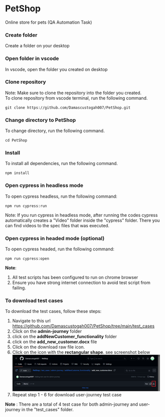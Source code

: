 # PetShop
Online store for pets (QA Automation Task)

### Create folder
Create a folder on your desktop

### Open folder in vscode
In vscode, open the folder you created on desktop

### Clone repository

Note: Make sure to clone the repository into the folder you created.  
To clone repository from vscode terminal, run the following command.

```
git clone https://github.com/Damascustogah007/PetShop.git
```

### Change directory to PetShop

To change directory, run the following command.

```
cd PetShop
```

### Install

To install all dependencies, run the following command.

```
npm install
```

### Open cypress in headless mode

To open cypress headless, run the following command:

```
npm run cypress:run
```
Note: If you run cypress in headless mode, after running the codes cypress automatically creates a "Video" folder inside the "cypress" folder. There you can find videos to the spec files that was executed.

### Open cypress in headed mode (optional)

To open cypress headed, run the following command:

```
npm run cypress:open
```

**Note**: 
1. All test scripts has been configured to run on chrome browser
2. Ensure you have strong internet connection to avoid test script from failing.

### To download test cases
To download the test cases, follow these steps:
1. Navigate to this url https://github.com/Damascustogah007/PetShop/tree/main/test_cases
2. Click on the **admin-journey** folder 
3. click on the **addNewCustomer_functionality** folder
4. click on the **add_new_customer.docx** file
5. Click on the download raw file icon. 
6. Click on the icon with the **rectangular shape**. see screenshot below
![downloadtest](test.PNG)
7. Repeat step 1 - 6 for download user-journey test case

**Note** : There are a total of 4 test case for both admin-journey and user-journey in the "test_cases" folder.

